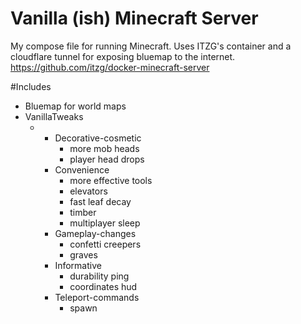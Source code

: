 # Vanilla (ish) Minecraft Server

My compose file for running Minecraft.  Uses ITZG's container and a cloudflare tunnel for exposing bluemap to the internet.
https://github.com/itzg/docker-minecraft-server

#Includes
- Bluemap for world maps
- VanillaTweaks
  - - Decorative-cosmetic
        - more mob heads
        - player head drops
    - Convenience
        - more effective tools
        - elevators
        - fast leaf decay
        - timber
        - multiplayer sleep
    - Gameplay-changes
        - confetti creepers
        - graves
    - Informative
        - durability ping
        - coordinates hud
    - Teleport-commands
        - spawn